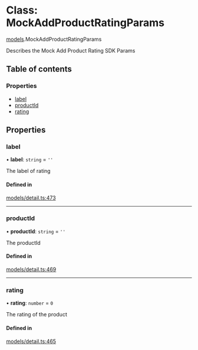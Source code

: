 # Class: MockAddProductRatingParams

[models](../wiki/models).MockAddProductRatingParams

Describes the Mock Add Product Rating SDK Params

## Table of contents

### Properties

- [label](../wiki/models.MockAddProductRatingParams#label)
- [productId](../wiki/models.MockAddProductRatingParams#productid)
- [rating](../wiki/models.MockAddProductRatingParams#rating)

## Properties

### label

• **label**: `string` = `''`

The label of rating

#### Defined in

[models/detail.ts:473](https://gitlab.com/baliganikhil/blackmirror-sdk/-/blob/349365c/src/models/detail.ts#L473)

___

### productId

• **productId**: `string` = `''`

The productId

#### Defined in

[models/detail.ts:469](https://gitlab.com/baliganikhil/blackmirror-sdk/-/blob/349365c/src/models/detail.ts#L469)

___

### rating

• **rating**: `number` = `0`

The rating of the product

#### Defined in

[models/detail.ts:465](https://gitlab.com/baliganikhil/blackmirror-sdk/-/blob/349365c/src/models/detail.ts#L465)

